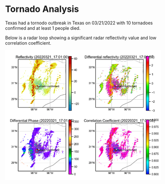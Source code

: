 # Tornado Analysis

Texas had a tornodo outbreak in Texas on 03/21/2022 with 10 tornadoes confirmed and at least 1 people died.

Below is a radar loop showing a significant radar reflectivity value and low correlation coefficient.

<img src="animation.gif">

